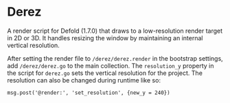 # Derez

A render script for Defold (1.7.0) that draws to a low-resolution render target in 2D or 3D. It handles resizing the window by maintaining an internal vertical resolution.

After setting the render file to `/derez/derez.render` in the bootstrap settings, add `/derez/derez.go` to the main collection. The `resolution_y` property in the script for `derez.go` sets the vertical resolution for the project. The resolution can also be changed during runtime like so:

`msg.post('@render:', 'set_resolution', {new_y = 240})`

